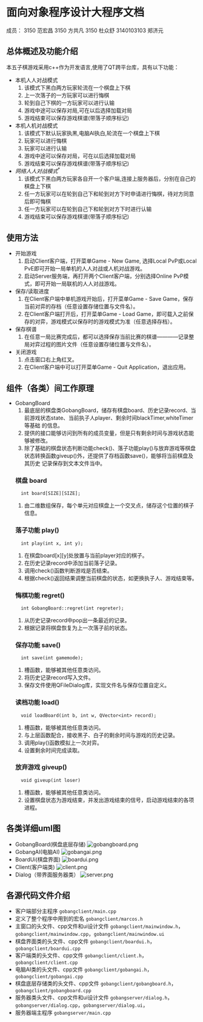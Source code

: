 # 面向对象程序设计大程序文档
成员：
3150 范宏昌 
3150 方共凡
3150 杜众舒 
3140103103 郑济元 

## 总体概述及功能介绍
本五子棋游戏采用c++作为开发语言,使用了QT跨平台库，具有以下功能：
- 本机人人对战模式
	1. 该模式下黑白两方玩家轮流在一个棋盘上下棋
	2. 上一次落子的一方玩家可以进行悔棋
	3. 轮到自己下棋的一方玩家可以进行认输
	4. 游戏中途可以保存对局,可在以后选择加载对局
	5. 游戏结束可以保存游戏棋谱(带落子顺序标记)
- 本机人机对战模式
	1. 该模式下默认玩家执黑,电脑AI执白,轮流在一个棋盘上下棋
	2. 玩家可以进行悔棋
	3. 玩家可以进行认输
	4. 游戏中途可以保存对局，可在以后选择加载对局
	5. 游戏结束可以保存游戏棋谱(带落子顺序标记)
- $网络人人对战模式^*$
	1. 该模式下黑白两方玩家各自开一个客户端,连接上服务器后，分别在自己的棋盘上下棋
	2. 任一方玩家可以在轮到自己下和轮到对方下时申请进行悔棋，待对方同意后即可悔棋
	3. 任一方玩家可以在轮到自己下和轮到对方下时进行认输
	4. 游戏结束可以保存游戏棋谱(带落子顺序标记)

## 使用方法
- 开始游戏
	1. 启动Client客户端，打开菜单Game - New Game, 选择Local PvP或Local PvE即可开始一局单机的人人对战或人机对战游戏。
	2. 启动Server服务端，再打开两个Client客户端，分别选择Online PvP模式，即可开始一局联机的人人对战游戏。
- 保存/读取进度
	1. 在Client客户端中单机游戏开始后，打开菜单Game - Save Game，保存当前对弈的存档（任意设置存储位置与文件名）。
	2. 在Client客户端打开后，打开菜单Game - Load Game，即可载入之前保存的对弈，游戏模式以保存时的游戏模式为准（任意选择存档）。
- 保存棋谱
	1. 在任意一局比赛完成后，都可以选择保存当前比赛的棋谱————记录整局对弈过程的图片文件（任意设置存储位置与文件名）。
- 关闭游戏
	1. 点击窗口右上角红叉。
	2. 在Client客户端中可以打开菜单Game - Quit Application，退出应用。
	
## 组件（各类）间工作原理
- GobangBoard
	1. 最底层的棋盘类GobangBoard，储存有棋盘board、历史记录record、当前游戏状态state、当前执子人player、剩余时间blackTimer,whiteTimer等基础	的信息。
	2. 提供的接口能够访问到所有的成员变量，但是只有剩余时间与游戏状态能够被修改。
	3. 除了基础的棋盘状态判断功能check()、落子功能play()与放弃游戏等棋盘状态转换函数giveup()外，还提供了存档函数save()，能够将当前棋盘及其历史	    记录保存到文本文件当中。
	### 棋盘 board
		int board[SIZE][SIZE];
	1. 由二维数组保存，每个单元对应棋盘上一个交叉点，储存这个位置的棋子信息。
	### 落子功能 play()
		int play(int x, int y);
	1. 在棋盘board[x][y]处放置与当前player对应的棋子。
	2. 在历史记录record中添加当前落子记录。
	3. 调用check()函数判断游戏是否结束。
	4. 根据check()返回结果调整当前棋盘的状态，如更换执子人、游戏结束等。
	### 悔棋功能 regret()
		int GobangBoard::regret(int regreter);
	1. 从历史记录record中pop出一条最近的记录。
	2. 根据记录将棋盘恢复为上一次落子前的状态。
	### 保存功能 save()
		int save(int gamemode);
	1. 槽函数，能够被其他任意类访问。
	2. 将历史记录record写入文件。
	3. 保存文件使用QFileDialog库，实现文件名与保存位置自定义。
	### 读档功能 load()
		void loadBoard(int b, int w, QVector<int> record);
	1. 槽函数，能够被其他任意类访问。
	2. 与上层函数配合，接收黑子、白子的剩余时间与游戏的历史记录。
	3. 调用play()函数模拟上一次对弈。
	4. 设置剩余时间完成读取。
	### 放弃游戏 giveup()
		void giveup(int loser)
	1. 槽函数，能够被其他任意类访问。
	2. 设置棋盘状态为游戏结束，并发出游戏结束的信号，启动游戏结束的各项进程。
## 各类详细uml图
- GobangBoard(棋盘底层存储)
![gobangboard.png](./uml_png/gobangboard.png)
- GobangAI(电脑AI)
![gobangai.png](./uml_png/gobangai.png)
- BoardUi(棋盘界面)
![boardui.png](./uml_png/boardui.png)
- Client(客户端类)
![client.png](./uml_png/client.png)
- Dialog（带界面服务器类）
![server.png](./uml_png/server.png)
## 各源代码文件介绍
- 客户端部分主程序
`gobangclient/main.cpp`
- 定义了整个程序中用到的宏名
`gobangclient/marcos.h`
- 主窗口的头文件、cpp文件和ui设计文件
`gobangclient/mainwindow.h`，`gobangclient/mainwindow.cpp`，`gobangclient/mainwindow.ui`
- 棋盘界面类的头文件、cpp文件
`gobangclient/boardui.h`，`gobangclient/boardui.cpp`
- 客户端类的头文件、cpp文件
`gobangclient/client.h`，`gobangclient/client.cpp`
- 电脑AI类的头文件、cpp文件
`gobangclient/gobangai.h`，`gobangclient/gobangai.cpp`
- 棋盘底层存储类的头文件、cpp文件
`gobangclient/gobangboard.h`，`gobangclient/gobangboard.cpp`
- 服务器类头文件、cpp文件和ui设计文件
`gobangserver/dialog.h`，`gobangserver/dialog.cpp`，`gobangserver/dialog.ui`，
- 服务器端主程序
`gobangserver/main.cpp`

